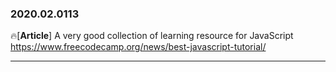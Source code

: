 ### 2020.02.0113

🔥[**Article**] A very good collection of learning resource for JavaScript <br>
<https://www.freecodecamp.org/news/best-javascript-tutorial/>

<hr>
